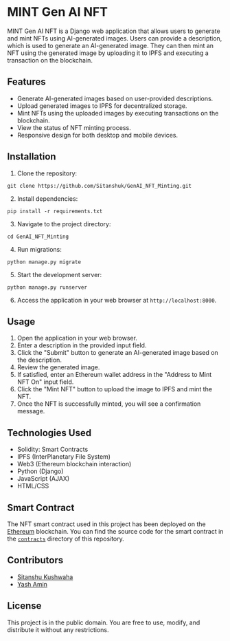 # MINT Gen AI NFT

MINT Gen AI NFT is a Django web application that allows users to generate and mint NFTs using AI-generated images. Users can provide a description, which is used to generate an AI-generated image. They can then mint an NFT using the generated image by uploading it to IPFS and executing a transaction on the blockchain.

## Features

- Generate AI-generated images based on user-provided descriptions.
- Upload generated images to IPFS for decentralized storage.
- Mint NFTs using the uploaded images by executing transactions on the blockchain.
- View the status of NFT minting process.
- Responsive design for both desktop and mobile devices.

## Installation

1. Clone the repository:

```
git clone https://github.com/Sitanshuk/GenAI_NFT_Minting.git
```
2. Install dependencies:
```
pip install -r requirements.txt
```
3. Navigate to the project directory:

```
cd GenAI_NFT_Minting
```
4. Run migrations:
```
python manage.py migrate
```

5. Start the development server:
```
python manage.py runserver
```

6. Access the application in your web browser at `http://localhost:8000`.

## Usage

1. Open the application in your web browser.
2. Enter a description in the provided input field.
3. Click the "Submit" button to generate an AI-generated image based on the description.
4. Review the generated image.
5. If satisfied, enter an Ethereum wallet address in the "Address to Mint NFT On" input field.
6. Click the "Mint NFT" button to upload the image to IPFS and mint the NFT.
7. Once the NFT is successfully minted, you will see a confirmation message.

## Technologies Used

- Solidity: Smart Contracts
- IPFS (InterPlanetary File System)
- Web3 (Ethereum blockchain interaction)
- Python (Django)
- JavaScript (AJAX)
- HTML/CSS

## Smart Contract

The NFT smart contract used in this project has been deployed on the [Ethereum](https://sepolia.etherscan.io/address/0x18c005e964227f873a03ef89f14a7b5678dce697) blockchain. You can find the source code for the smart contract in the [`contracts`](contracts/) directory of this repository.


## Contributors

- [Sitanshu Kushwaha](https://github.com/Sitanshuk)
- [Yash Amin](https://github.com/Yash-5865)

## License

This project is in the public domain. You are free to use, modify, and distribute it without any restrictions.


